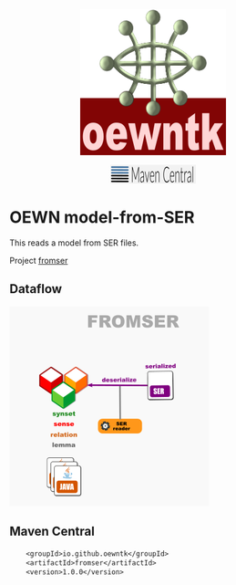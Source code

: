 <p align="center">
<img width="256" height="256" src="images/oewntk.png" alt="OEWNTK">
</p>
<p align="center">
<img width="150"src="images/mavencentral.png" alt="MavenCentral">
</p>

# OEWN model-from-SER

This reads a model from SER files.

Project [fromser](https://github.com/oewntk/fromser)

## Dataflow

![Dataflow](images/dataflow_fromser.png  "Dataflow")

## Maven Central

		<groupId>io.github.oewntk</groupId>
		<artifactId>fromser</artifactId>
		<version>1.0.0</version>
